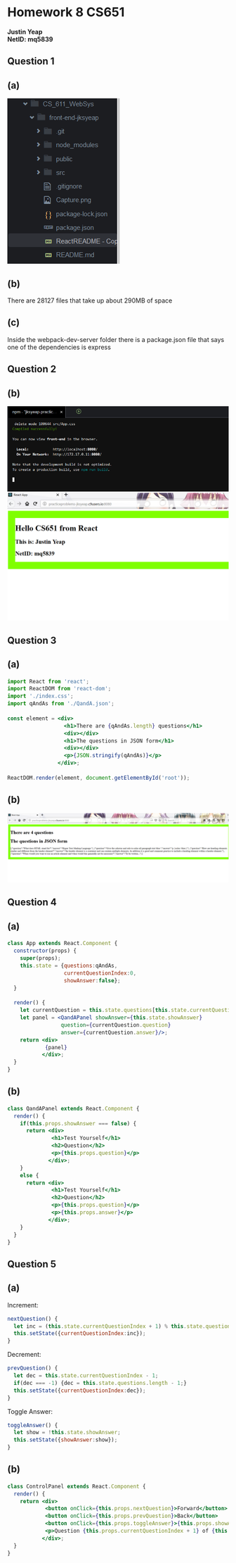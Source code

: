 # Homework 8 CS651
**Justin Yeap**  
**NetID: mq5839**  

## Question 1
## (a)
![Screen Capture](1a.png)

## (b)
There are 28127 files that take up about 290MB of space  

## (c)
Inside the webpack-dev-server folder there is a package.json file that says one of the dependencies is express  

## Question 2
## (b)
![Image](2b1.png) ![Image](2b2.png)

## Question 3
## (a)
```jsx
import React from 'react';
import ReactDOM from 'react-dom';
import './index.css';
import qAndAs from './QandA.json';

const element = <div>
                  <h1>There are {qAndAs.length} questions</h1>
                  <div></div>
                  <h1>The questions in JSON form</h1>
                  <div></div>
                  <p>{JSON.stringify(qAndAs)}</p>
                </div>;

ReactDOM.render(element, document.getElementById('root'));
```

## (b)
![Image](3b.png)

## Question 4
## (a)
```jsx
class App extends React.Component {
  constructor(props) {
    super(props);
    this.state = {questions:qAndAs,
                  currentQuestionIndex:0,
                  showAnswer:false};
  }
  
  render() {
    let currentQuestion = this.state.questions[this.state.currentQuestionIndex];
    let panel = <QandAPanel showAnswer={this.state.showAnswer} 
                 question={currentQuestion.question} 
                 answer={currentQuestion.answer}/>;
    return <div>
            {panel}
           </div>;
  }
}
```

## (b)
```jsx
class QandAPanel extends React.Component {
  render() {
    if(this.props.showAnswer === false) {
      return <div>
              <h1>Test Yourself</h1>
              <h2>Question</h2>
              <p>{this.props.question}</p>
             </div>;
    }
    else {
      return <div>
              <h1>Test Yourself</h1>
              <h2>Question</h2>
              <p>{this.props.question}</p>
              <p>{this.props.answer}</p>
             </div>;
    }
  }
}
```

## Question 5
## (a)
Increment:  
```jsx
nextQuestion() {
  let inc = (this.state.currentQuestionIndex + 1) % this.state.questions.length;
  this.setState({currentQuestionIndex:inc});
}
```

Decrement:  
```jsx
prevQuestion() {
  let dec = this.state.currentQuestionIndex - 1;
  if(dec === -1) {dec = this.state.questions.length - 1;}
  this.setState({currentQuestionIndex:dec});
}
```

Toggle Answer:  
```jsx
toggleAnswer() {
  let show = !this.state.showAnswer;
  this.setState({showAnswer:show});
}
```

## (b)
```jsx
class ControlPanel extends React.Component {
  render() {
    return <div>
            <button onClick={this.props.nextQuestion}>Forward</button>
            <button onClick={this.props.prevQuestion}>Back</button>
            <button onClick={this.props.toggleAnswer}>{this.props.showAnswer ? 'Hide Answer' : 'Show Answer'}</button>
            <p>Question {this.props.currentQuestionIndex + 1} of {this.props.howManyQs}</p>
           </div>;
  }
}
```